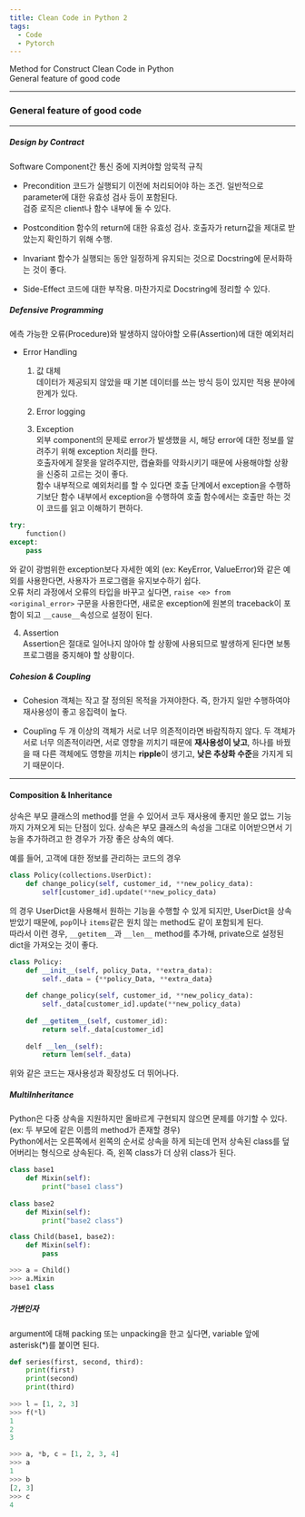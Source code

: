```yaml
---
title: Clean Code in Python 2
tags:
  - Code
  - Pytorch
---
```

Method for Construct Clean Code in Python <br>
General feature of good code
<!--more-->

---
### General feature of good code
---

##### Design by Contract
Software Component간 통신 중에 지켜야할 암묵적 규칙<br>

- Precondition
코드가 실행되기 이전에 처리되어야 하는 조건. 일반적으로 parameter에 대한 유효성 검사 등이 포함된다. <br>
검증 로직은 client나 함수 내부에 둘 수 있다.

- Postcondition
함수의 return에 대한 유효성 검사. 호출자가 return값을 제대로 받았는지 확인하기 위해 수행.

- Invariant
함수가 실행되는 동안 일정하게 유지되는 것으로 Docstring에 문서화하는 것이 좋다.

- Side-Effect
코드에 대한 부작용. 마찬가지로 Docstring에 정리할 수 있다.

##### Defensive Programming
에측 가능한 오류(Procedure)와 발생하지 않아야할 오류(Assertion)에 대한 예외처리

- Error Handling <br>
  1) 값 대체 <br>
데이터가 제공되지 않았을 때 기본 데이터를 쓰는 방식 등이 있지만 적용 분야에 한계가 있다.

  2) Error logging <br>
  3) Exception <br>
외부 component의 문제로 error가 발생했을 시, 해당 error에 대한 정보를 알려주기 위해 exception 처리를 한다. <br>
호출자에게 잘못을 알려주지만, 캡슐화를 약화시키기 때문에 사용해야할 상황을 신중히 고르는 것이 좋다. <br>
함수 내부적으로 예외처리를 할 수 있다면 호출 단계에서 exception을 수행하기보단 함수 내부에서 exception을 수행하여 호출 함수에서는 호출만 하는 것이 코드를 읽고 이해하기 편하다. <br>
```py
try:
    function()
except:
    pass
```
와 같이 광범위한 exception보다 자세한 예외 (ex: KeyError, ValueError)와 같은 예외를 사용한다면, 사용자가 프로그램을 유지보수하기 쉽다. <br>
오류 처리 과정에서 오류의 타입을 바꾸고 싶다면, ```raise <e> from <original_error>``` 구문을 사용한다면, 새로운 exception에 원본의 traceback이 포함이 되고 ```__cause__```속성으로 
설정이 된다.<br>
    
  4) Assertion <br>
Assertion은 절대로 일어나지 않아야 할 상황에 사용되므로 발생하게 된다면 보통 프로그램을 중지해야 할 상황이다. 

##### Cohesion & Coupling
- Cohesion
객체는 작고 잘 정의된 목적을 가져야한다. 즉, 한가지 일만 수행하여야 재사용성이 좋고 응집력이 높다.

- Coupling
두 개 이상의 객체가 서로 너무 의존적이라면 바람직하지 않다. 두 객체가 서로 너무 의존적이라면, 서로 영향을 끼치기 때문에 **재사용성이 낮고**, 하나를 바꿨을 때 다른 객체에도 영향을 끼치는 **ripple**이 생기고, **낮은 추상화 수준**을 가지게 되기 때문이다. 

---
#### Composition & Inheritance

상속은 부모 클래스의 method를 얻을 수 있어서 코두 재사용에 좋지만 쓸모 없느 기능까지 가져오게 되는 단점이 있다. 상속은 부모 클래스의 속성을 그대로 이어받으면서 기능을 추가하려고 한 경우가 가장 좋은 상속의 예다.<br>

예를 들어, 고객에 대한 정보를 관리하는 코드의 경우 
```py
class Policy(collections.UserDict):
    def change_policy(self, customer_id, **new_policy_data):
        self[customer_id].update(**new_policy_data)
```
의 경우 UserDict을 사용해서 원하는 기능을 수행할 수 있게 되지만, UserDict을 상속받았기 때문에, ```pop```이나 ```items```같은 원치 않는 method도 같이 포함되게 된다. <br> 
따라서 이런 경우, ```__getitem__```과 ```__len__``` method를 추가해, private으로 설정된 dict을 가져오는 것이 좋다.
```py
class Policy:
    def __init__(self, policy_Data, **extra_data):
        self._data = {**policy_Data, **extra_data}
        
    def change_policy(self, customer_id, **new_policy_data):
        self._data[customer_id].update(**new_policy_data)
        
    def __getitem__(self, customer_id):
        return self._data[customer_id]
        
    delf __len__(self):
        return lem(self._data)
```
위와 같은 코드는 재사용성과 확장성도 더 뛰어나다.

##### MultiInheritance

Python은 다중 상속을 지원하지만 올바르게 구현되지 않으면 문제를 야기할 수 있다.(ex: 두 부모에 같은 이름의 method가 존재할 경우) <br>
Python에서는 오른쪽에서 왼쪽의 순서로 상속을 하게 되는데 먼저 상속된 class를 덮어버리는 형식으로 상속된다. 즉, 왼쪽 class가 더 상위 class가 된다.
```py
class base1
    def Mixin(self):
        print("base1 class")
        
class base2
    def Mixin(self):
        print("base2 class")

class Child(base1, base2):
    def Mixin(self):
        pass

>>> a = Child()
>>> a.Mixin
base1 class
```

##### 가변인자
argument에 대해 packing 또는 unpacking을 한고 싶다면, variable 앞에 asterisk(\*)를 붙이면 된다.
```py
def series(first, second, third):
    print(first)
    print(second)
    print(third)
    
>>> l = [1, 2, 3]
>>> f(*l)
1
2
3
```
```py
>>> a, *b, c = [1, 2, 3, 4]
>>> a
1
>>> b
[2, 3]
>>> c
4
```




